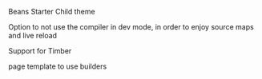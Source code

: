Beans Starter Child theme

Option to not use the compiler in dev mode, in order to enjoy source maps and live reload


Support for Timber

page template to use builders
